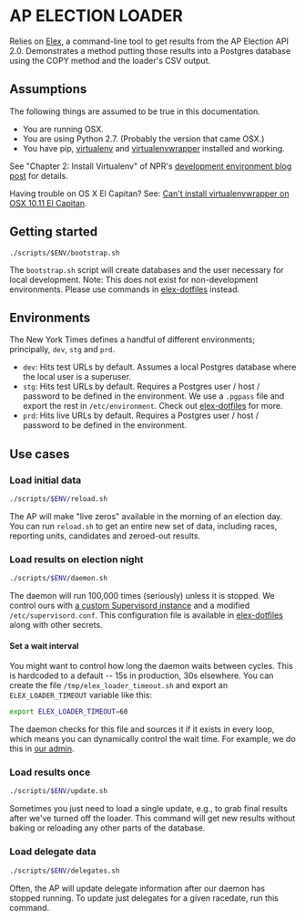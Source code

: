 # AP ELECTION LOADER
Relies on [Elex](https://github.com/newsdev/elex), a command-line tool to get results from the AP Election API 2.0. Demonstrates a method putting those results into a Postgres database using the COPY method and the loader's CSV output.

## Assumptions
The following things are assumed to be true in this documentation.

* You are running OSX.
* You are using Python 2.7. (Probably the version that came OSX.)
* You have pip, [virtualenv](https://pypi.python.org/pypi/virtualenv) and [virtualenvwrapper](https://pypi.python.org/pypi/virtualenvwrapper) installed and working.

See "Chapter 2: Install Virtualenv" of NPR's [development environment blog post](http://blog.apps.npr.org/2013/06/06/how-to-setup-a-developers-environment.html) for details.

Having trouble on OS X El Capitan? See: [Can't install virtualenvwrapper on OSX 10.11 El Capitan](http://stackoverflow.com/questions/32086631/cant-install-virtualenvwrapper-on-osx-10-11-el-capitan).

## Getting started
```
./scripts/$ENV/bootstrap.sh
```

The `bootstrap.sh` script will create databases and the user necessary for local development. Note: This does not exist for non-development environments. Please use commands in [elex-dotfiles](https://github.com/newsdev/elex-dotfiles) instead.

## Environments

The New York Times defines a handful of different environments; principally, `dev`, `stg` and `prd`.

* `dev`: Hits test URLs by default. Assumes a local Postgres database where the local user is a superuser.
* `stg`: Hits test URLs by default. Requires a Postgres user / host / password to be defined in the environment. We use a `.pgpass` file and export the rest in `/etc/environment`. Check out [elex-dotfiles](https://github.com/newsdev/elex-dotfiles) for more.
* `prd`: Hits live URLs by default. Requires a Postgres user / host / password to be defined in the environment.

## Use cases

### Load initial data
```bash
./scripts/$ENV/reload.sh
```

The AP will make "live zeros" available in the morning of an election day. You can run `reload.sh` to get an entire new set of data, including races, reporting units, candidates and zeroed-out results.

### Load results on election night
```bash
./scripts/$ENV/daemon.sh
```

The daemon will run 100,000 times (seriously) unless it is stopped. We control ours with [a custom Supervisord instance](https://github.com/newsdev/supervisor) and a modified `/etc/supervisord.conf`. This configuration file is available in [elex-dotfiles](https://github.com/newsdev/elex-dotfiles) along with other secrets.

#### Set a wait interval
You might want to control how long the daemon waits between cycles. This is hardcoded to a default -- 15s in production, 30s elsewhere. You can create the file `/tmp/elex_loader_timeout.sh` and export an `ELEX_LOADER_TIMEOUT` variable like this:

```bash
export ELEX_LOADER_TIMEOUT=60
```

The daemon checks for this file and sources it if it exists in every loop, which means you can dynamically control the wait time. For example, we do this in [our admin](https://github.com/newsdev/elex-admin/blob/master/elex_admin/app.py#L294).

### Load results once
```bash
./scripts/$ENV/update.sh
```

Sometimes you just need to load a single update, e.g., to grab final results after we've turned off the loader. This command will get new results without baking or reloading any other parts of the database.

### Load delegate data
```bash
./scripts/$ENV/delegates.sh
```

Often, the AP will update delegate information after our daemon has stopped running. To update just delegates for a given racedate, run this command.